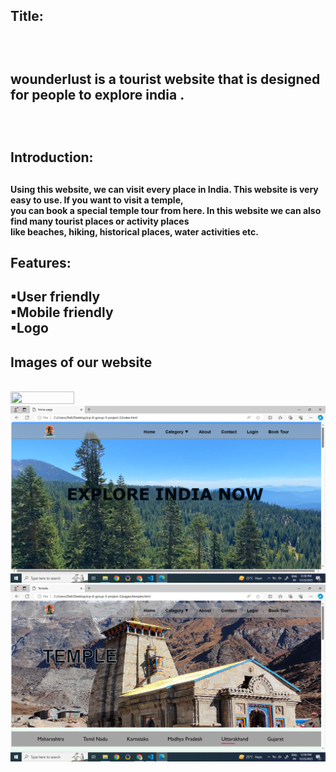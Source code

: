 <h2>Title:<h2><br>
<p> wounderlust is a tourist website that is designed for people to explore india .</p><br>

<h2>Introduction:<h2>
<h4>
Using this website, we can visit every place in India. This website is very easy to use. If you want to visit a temple, <br>
you can book a special temple tour from here. In this website we can also find many tourist places or activity places <br>
like beaches, hiking, historical places, water activities etc.<br>
<h4>

<h2>Features:<h2>
▪User friendly <br>
▪Mobile friendly</br>
▪Logo</br>


<h2>Images of our website</h2><br>
<img src="[def]: /img-5.png" width="45%" height="45%" >
<img src="./img-2.png">
<img src="./img-3.png">
<br>



